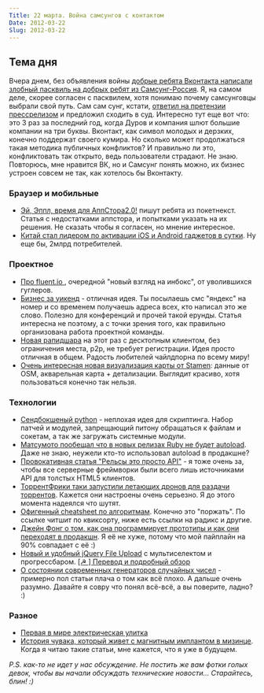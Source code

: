 ```yaml
---
Title: 22 марта. Война самсунгов с контактом
Date: 2012-03-22
Slug: 2012-03-22
---
```


## Тема дня

Вчера днем, без объявления войны [добрые ребята Вконтакта написали злобный пасквиль на добрых ребят из Самсунг-Россия](http://j.mp/GLxUvT). Я, на самом деле, скорее согласен с пасквилем, хотя понимаю почему самсунговцы выбрали свой путь.
Сам сам сунг, кстати, [ответил на претензии прессрелизом](http://j.mp/GLxUvZ) и предложил сходить в суд. Интересно тут еще вот что: это 3 раз за последний год, когда Дуров и компания шлют большие компании на три буквы. Вконтакт, как символ молодых и дерзких, конечно поддержат своего кумира. Но сколько может продолжаться такая методика публичных конфликтов? И правильно ли это, конфликтовать так открыто, ведь пользователи страдают. Не знаю. Повторюсь, мне нравится ВК, но и Самсунг понять можно, их бизнес устроен совсем не так, как хотелось бы Вконтакту.


### Браузер и мобильные

* [Эй, Эппл, время для АппСтора2.0!](http://j.mp/GF3fWc) пишут ребята из покетнекст. Статья с недостатками аппстора, и попытками указать на их решения. Не сказать чтобы я согласен, но мнение интересное.
* [Китай стал лидером по активации iOS и Android гаджетов в сутки](http://j.mp/GF3fWd). Ну еще бы, 2млрд потребителей.

### Проектное
* [Про fluent.io ](http://j.mp/GF3fWe), очередной "новый взгляд на инбокс", от уволившихся гуглеров.
* [Бизнес за уикенд](http://j.mp/GF3ikL) - отличная идея. Ты посылаешь смс "яндекс" на номер и со временем получаешь адреса всех, кто написал это же слово. Полезно для конференций и прочей такой ерунды. Статья интересна не поэтому, а с точки зрения того, как правильно организована работа проектной команды.
* [Новая рапидшара](http://j.mp/GF3ikM) на этот раз с десктопным клиентом, без ограничения места, p2p, не требует регистрации. Идея просто отличная в общем. Радость любителей чайлдпорна по всему миру!
* [Очень интересная новая визуализация карты от Stamen](http://j.mp/GF3iB9): данные от OSM, акварельная карта + детализации. Выглядит красиво, хотя пользоваться конечно так нельзя.

### Технологии
* [Сендбокшеный python](http://j.mp/GF3iBg) - неплохая идея для скриптинга. Набор патчей и модулей, запрещающий питону обращаться к файлам и сокетам, а так же загружать системные модули. 
* [Матсумото пообещал что в новых релизах Ruby не будет autoload](http://j.mp/GF3iBh). Даже не знаю, неужели кто-то использовал autoload в продакшне?
* [Провокативная статья "Рельсы это просто API"](http://j.mp/GF3gcz) - я тоже очень за, чтобы все серверные фреймворки были всего лишь источниками API для толстых HTML5 клиентов.
* [ТоррентФрики таки запустили летающих дронов для раздачи торрентов](http://j.mp/GF3iBm). Кажется они настроены очень серьезно. Я до этого момента надеялся что шутят.
* [Офигенный cheatsheet по алгоритмам](http://j.mp/GF3gcC). Конечно это "поржать". По ссылке читшит по квиксорту, ниже есть ссылки на радикс и другие.
* [Джейн Фонг о том, как она программирует прототипы и как они переходят в продакшн](http://j.mp/GF3gcD). Я её не хуже, потому что мой пайплайн на 90% совпадает с её :)
* [Новый и удобный jQuery File Upload](http://j.mp/GF3gcE) с мультиселектом и прогрессбаром. [[☭ ] Перевод и подробный обзор](http://j.mp/GF3iRF)
* [О состоянии современных генераторов случайных чисел](http://j.mp/GF3gcJ) - примерно пол статьи плача о том как всё плохо. А дальше очень разумно. Давайте я совру что понял всё-всё, а вы поверите, ладно? :)

### Разное
* [Первая в мире электрическая улитка](http://j.mp/GF3iRQ)
* [История чувака, который живет с магнитным имплантом в мизинце](http://j.mp/GF3j8a). Когда я читаю такие статьи, мне кажется, что я уже в будущем.

*P.S. как-то не идет у нас обсуждение. Не постить же вам фотки голых девок, чтобы вы начали обсуждать технические новости… Старайтесь, блин! :)*